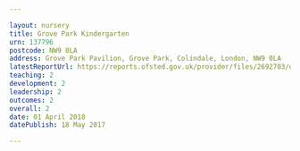 ```yaml
---

layout: nursery
title: Grove Park Kindergarten
urn: 137796
postcode: NW9 0LA
address: Grove Park Pavilion, Grove Park, Colindale, London, NW9 0LA
latestReportUrl: https://reports.ofsted.gov.uk/provider/files/2692703/urn/137796.pdf
teaching: 2
development: 2
leadership: 2
outcomes: 2
overall: 2
date: 01 April 2018 
datePublish: 18 May 2017

---
```

